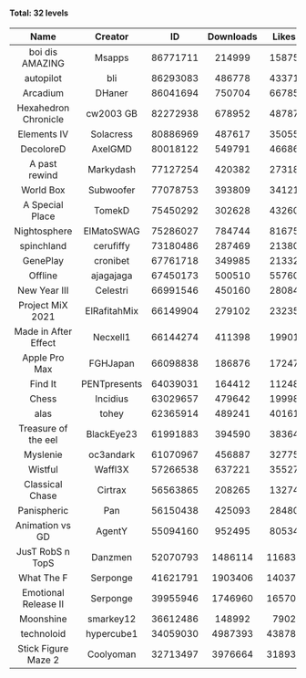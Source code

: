 #### Total: 32 levels

| Name | Creator | ID | Downloads | Likes |
|:---:|:---:|:---:|:---:|:---:|
| boi dis AMAZING | Msapps | 86771711 | 214999 | 15875
| autopilot | bli | 86293083 | 486778 | 43371
| Arcadium | DHaner | 86041694 | 750704 | 66785
| Hexahedron Chronicle | cw2003 GB | 82272938 | 678952 | 48787
| Elements IV | Solacress | 80886969 | 487617 | 35055
| DecoloreD | AxelGMD | 80018122 | 549791 | 46686
| A past rewind | Markydash | 77127254 | 420382 | 27318
| World Box | Subwoofer | 77078753 | 393809 | 34121
| A Special Place | TomekD | 75450292 | 302628 | 43260
| Nightosphere | ElMatoSWAG | 75286027 | 784744 | 81675
| spinchland | cerufiffy | 73180486 | 287469 | 21380
| GenePlay | cronibet | 67761718 | 349985 | 21332
| Offline | ajagajaga | 67450173 | 500510 | 55760
| New Year III | Celestri | 66991546 | 450160 | 28084
| Project MiX 2021 | ElRafitahMix | 66149904 | 279102 | 23235
| Made in After Effect | Necxell1 | 66144274 | 411398 | 19901
| Apple Pro Max | FGHJapan | 66098838 | 186876 | 17247
| Find It | PENTpresents | 64039031 | 164412 | 11248
| Chess | Incidius | 63029657 | 479642 | 19998
| alas | tohey | 62365914 | 489241 | 40161
| Treasure of the eel | BlackEye23 | 61991883 | 394590 | 38364
| Myslenie | oc3andark | 61070967 | 456887 | 32775
| Wistful | Waffl3X | 57266538 | 637221 | 35527
| Classical Chase | Cirtrax | 56563865 | 208265 | 13274
| Panispheric | Pan | 56150438 | 425093 | 28480
| Animation vs GD | AgentY | 55094160 | 952495 | 80534
| JusT RobS n TopS | Danzmen | 52070793 | 1486114 | 116837
| What The F | Serponge | 41621791 | 1903406 | 140374
| Emotional Release II | Serponge | 39955946 | 1746960 | 165705
| Moonshine | smarkey12 | 36612486 | 148992 | 7902
| technoloid | hypercube1 | 34059030 | 4987393 | 438780
| Stick Figure Maze 2 | Coolyoman | 32713497 | 3976664 | 318934
